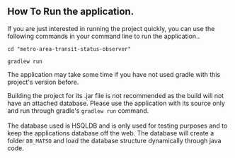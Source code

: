 ## How To Run the application.

If you are just interested in running the project quickly, you can use the following commands in your command line to run the application..
```
cd "metro-area-transit-status-observer"
```
```
gradlew run
```
The application may take some time if you have not used gradle with this  project's version before.

Building the project for its .jar file is not recommended as the build will not have an attached database.  Please use the application with its source only and run through gradle's ```gradlew run``` command.
<br />
<br />
The database used is HSQLDB and is only used for testing purposes and to keep the applications database off the web.  The database will create a folder ```DB_MATSO``` and load the database structure dynamically through java code.